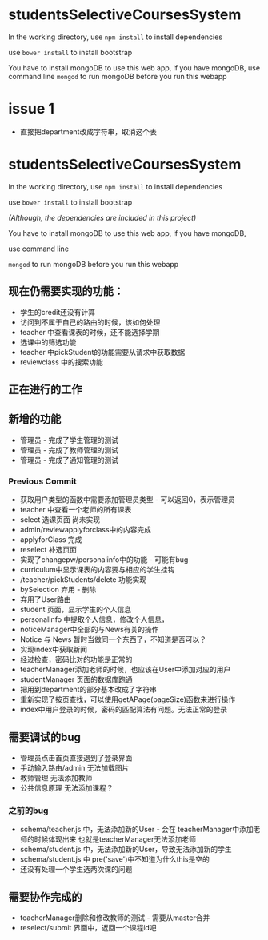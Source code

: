 # studentsSelectiveCoursesSystem

In the working directory, use
`npm install`
to install dependencies

use 
`bower install` 
to install bootstrap

You have to install mongoDB to use this web app, if you have mongoDB, 
use command line
`mongod`
to run mongoDB before you run this webapp

# issue 1
* 直接把department改成字符串，取消这个表

# studentsSelectiveCoursesSystem

In the working directory, use
`npm install`
to install dependencies

use 
`bower install` 
to install bootstrap

*(Although, the dependencies are included in this project)*

You have to install mongoDB to use this web app, if you have mongoDB, 

use command line

`mongod`
to run mongoDB before you run this webapp

## 现在仍需要实现的功能：
* 学生的credit还没有计算
* 访问到不属于自己的路由的时候，该如何处理
* teacher 中查看课表的时候，还不能选择学期
* 选课中的筛选功能
* teacher 中pickStudent的功能需要从请求中获取数据
* reviewclass 中的搜索功能

## 正在进行的工作

## 新增的功能
* 管理员 - 完成了学生管理的测试
* 管理员 - 完成了教师管理的测试
* 管理员 - 完成了通知管理的测试


### Previous Commit
* 获取用户类型的函数中需要添加管理员类型 - 可以返回0，表示管理员
* teacher 中查看一个老师的所有课表
* select 选课页面 尚未实现
* admin/reviewapplyforclass中的内容完成
* applyforClass 完成
* reselect 补选页面
* 实现了changepw/personalinfo中的功能 - 可能有bug
* curriculum中显示课表的内容要与相应的学生挂钩
* /teacher/pickStudents/delete 功能实现
* bySelection 弃用 - 删除
* 弃用了User路由
* student 页面，显示学生的个人信息
* personalInfo 中提取个人信息，修改个人信息，
* noticeManager中全部的与News有关的操作
* Notice 与 News 暂时当做同一个东西了，不知道是否可以？
* 实现index中获取新闻
* 经过检查，密码比对的功能是正常的
* teacherManager添加老师的时候，也应该在User中添加对应的用户
* studentManager 页面的数据库跑通
* 把用到department的部分基本改成了字符串
* 重新实现了按页查找，可以使用getAPage(pageSize)函数来进行操作
* index中用户登录的时候，密码的匹配算法有问题。无法正常的登录

## 需要调试的bug
* 管理员点击首页直接退到了登录界面
* 手动输入路由/admin 无法加载图片
* 教师管理 无法添加教师
* 公共信息原理 无法添加课程？
### 之前的bug
* schema/teacher.js 中，无法添加新的User - 会在 teacherManager中添加老师的时候体现出来 也就是teacherManager无法添加老师
* schema/student.js 中，无法添加新的User，导致无法添加新的学生
* schema/student.js 中 pre('save')中不知道为什么this是空的
* 还没有处理一个学生选两次课的问题

## 需要协作完成的
* teacherManager删除和修改教师的测试 - 需要从master合并
* reselect/submit 界面中，返回一个课程id吧
